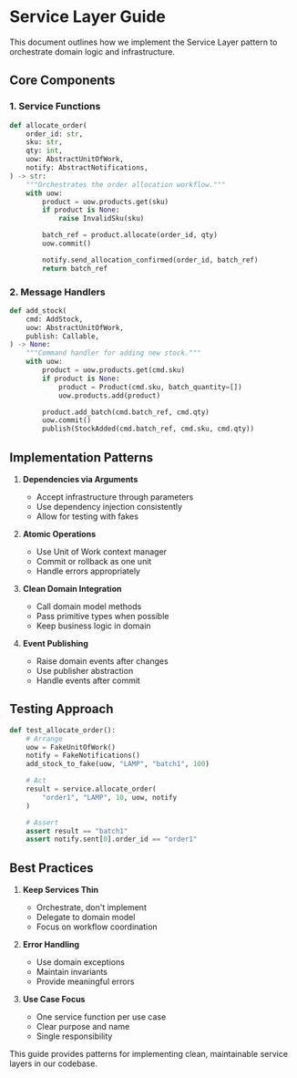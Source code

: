 # Service Layer Guide

This document outlines how we implement the Service Layer pattern to orchestrate domain logic and infrastructure.

## Core Components

### 1. Service Functions

```python
def allocate_order(
    order_id: str,
    sku: str,
    qty: int,
    uow: AbstractUnitOfWork,
    notify: AbstractNotifications,
) -> str:
    """Orchestrates the order allocation workflow."""
    with uow:
        product = uow.products.get(sku)
        if product is None:
            raise InvalidSku(sku)

        batch_ref = product.allocate(order_id, qty)
        uow.commit()

        notify.send_allocation_confirmed(order_id, batch_ref)
        return batch_ref
```

### 2. Message Handlers

```python
def add_stock(
    cmd: AddStock,
    uow: AbstractUnitOfWork,
    publish: Callable,
) -> None:
    """Command handler for adding new stock."""
    with uow:
        product = uow.products.get(cmd.sku)
        if product is None:
            product = Product(cmd.sku, batch_quantity=[])
            uow.products.add(product)

        product.add_batch(cmd.batch_ref, cmd.qty)
        uow.commit()
        publish(StockAdded(cmd.batch_ref, cmd.sku, cmd.qty))
```

## Implementation Patterns

1. **Dependencies via Arguments**
   - Accept infrastructure through parameters
   - Use dependency injection consistently
   - Allow for testing with fakes

2. **Atomic Operations**
   - Use Unit of Work context manager
   - Commit or rollback as one unit
   - Handle errors appropriately

3. **Clean Domain Integration**
   - Call domain model methods
   - Pass primitive types when possible
   - Keep business logic in domain

4. **Event Publishing**
   - Raise domain events after changes
   - Use publisher abstraction
   - Handle events after commit

## Testing Approach

```python
def test_allocate_order():
    # Arrange
    uow = FakeUnitOfWork()
    notify = FakeNotifications()
    add_stock_to_fake(uow, "LAMP", "batch1", 100)

    # Act
    result = service.allocate_order(
        "order1", "LAMP", 10, uow, notify
    )

    # Assert
    assert result == "batch1"
    assert notify.sent[0].order_id == "order1"
```

## Best Practices

1. **Keep Services Thin**
   - Orchestrate, don't implement
   - Delegate to domain model
   - Focus on workflow coordination

2. **Error Handling**
   - Use domain exceptions
   - Maintain invariants
   - Provide meaningful errors

3. **Use Case Focus**
   - One service function per use case
   - Clear purpose and name
   - Single responsibility

This guide provides patterns for implementing clean, maintainable service layers in our codebase.
